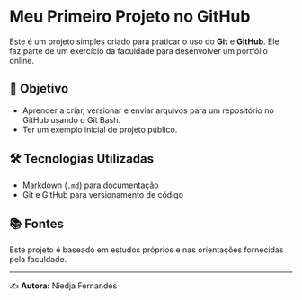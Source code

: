 # Meu Primeiro Projeto no GitHub

Este é um projeto simples criado para praticar o uso do **Git** e **GitHub**. Ele faz parte de um exercício da faculdade para desenvolver um portfólio online.

## 🎯 Objetivo
- Aprender a criar, versionar e enviar arquivos para um repositório no GitHub usando o Git Bash.
- Ter um exemplo inicial de projeto público.

## 🛠 Tecnologias Utilizadas
- Markdown (`.md`) para documentação
- Git e GitHub para versionamento de código

## 📚 Fontes
Este projeto é baseado em estudos próprios e nas orientações fornecidas pela faculdade.

---
✍️ **Autora:** Niedja Fernandes
